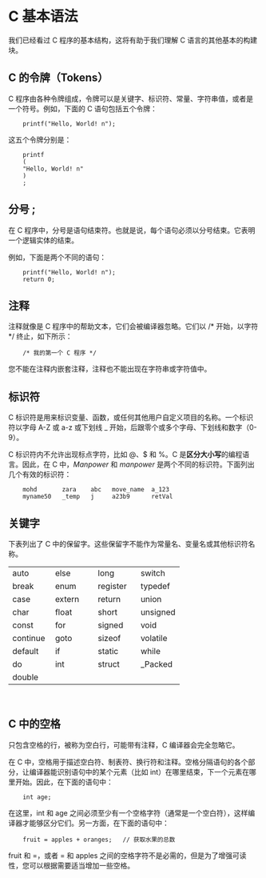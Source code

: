 # C 基本语法


我们已经看过 C 程序的基本结构，这将有助于我们理解 C 语言的其他基本的构建块。

## C 的令牌（Tokens）
C 程序由各种令牌组成，令牌可以是关键字、标识符、常量、字符串值，或者是一个符号。例如，下面的 C 语句包括五个令牌：

```
    printf("Hello, World! n");
```

这五个令牌分别是：

```
    printf
    (
    "Hello, World! n"
    )
    ;
```

## 分号 ;
在 C 程序中，分号是语句结束符。也就是说，每个语句必须以分号结束。它表明一个逻辑实体的结束。

例如，下面是两个不同的语句：

```
    printf("Hello, World! n");
    return 0;
```

## 注释
注释就像是 C 程序中的帮助文本，它们会被编译器忽略。它们以 /* 开始，以字符 */ 终止，如下所示：

```
    /* 我的第一个 C 程序 */
```

您不能在注释内嵌套注释，注释也不能出现在字符串或字符值中。

## 标识符
C 标识符是用来标识变量、函数，或任何其他用户自定义项目的名称。一个标识符以字母 A-Z 或 a-z 或下划线 _ 开始，后跟零个或多个字母、下划线和数字（0-9）。

C 标识符内不允许出现标点字符，比如 @、$ 和 %。C 是**区分大小写**的编程语言。因此，在 C 中，_Manpower_ 和 _manpower_ 是两个不同的标识符。下面列出几个有效的标识符：

```
    mohd       zara    abc   move_name  a_123
    myname50   _temp   j     a23b9      retVal
```

## 关键字
下表列出了 C 中的保留字。这些保留字不能作为常量名、变量名或其他标识符名称。

</p> <table > <tr> <td style="width:25%">auto</td> <td style="width:25%">else</td> <td style="width:25%">long</td> <td style="width:25%">switch</td> </tr> <tr> <td>break</td> <td>enum</td> <td>register</td> <td>typedef</td> </tr> <tr> <td>case</td> <td>extern</td> <td>return</td> <td>union</td> </tr> <tr> <td>char</td> <td>float</td> <td>short</td> <td>unsigned</td> </tr> <tr> <td>const</td> <td>for</td> <td>signed</td> <td>void</td> </tr> <tr> <td>continue</td> <td>goto</td> <td>sizeof</td> <td>volatile</td> </tr> <tr> <td>default</td> <td>if</td> <td>static</td> <td>while</td> </tr> <tr> <td>do</td> <td>int</td> <td>struct</td> <td>_Packed</td> </tr> <tr> <td>double</td> <td>&nbsp;</td> <td>&nbsp;</td> <td>&nbsp;</td> </tr> </table> <br />

## C 中的空格
只包含空格的行，被称为空白行，可能带有注释，C 编译器会完全忽略它。

在 C 中，空格用于描述空白符、制表符、换行符和注释。空格分隔语句的各个部分，让编译器能识别语句中的某个元素（比如 int）在哪里结束，下一个元素在哪里开始。因此，在下面的语句中：

```
    int age;
```

在这里，int 和 age 之间必须至少有一个空格字符（通常是一个空白符），这样编译器才能够区分它们。另一方面，在下面的语句中：

```
    fruit = apples + oranges;   // 获取水果的总数
```

fruit 和 =，或者 = 和 apples 之间的空格字符不是必需的，但是为了增强可读性，您可以根据需要适当增加一些空格。  